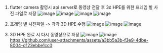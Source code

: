 1. flutter camera 촬영시 api server로 동영상 전달 후 3d HPE를 위한 프레임 별 사진 파일로 저장
![image](https://github.com/user-attachments/assets/5b145083-d0fe-4449-ad02-c2552ff4a047)
![image](https://github.com/user-attachments/assets/ce8b26c1-3ab2-4907-98f6-a47eb3ce5ecf)
![image](https://github.com/user-attachments/assets/71569227-6553-490d-a4a6-95b054752ec5)
![image](https://github.com/user-attachments/assets/13a61f68-0280-4a4b-a890-26536d5ebb1a)

2. 프레임 별 사진파일 -> 각각 3D HPE 수행
![image](https://github.com/user-attachments/assets/0d571d46-8907-4b26-88d4-c137d93724e0)
![image](https://github.com/user-attachments/assets/815afdea-27a0-41ad-9b86-89232760dce6)
![image](https://github.com/user-attachments/assets/adfcc176-ed2c-4882-8ae7-76f1438b9d88)

3. 3D HPE 완료 시 다시 동영상으로 저장
![image](https://github.com/user-attachments/assets/bdd0e76e-f8df-4c68-9b86-be7ca6f1b2db)
![image](https://github.com/user-attachments/assets/a413fe61-192b-4c64-99af-141e157b722c)
https://github.com/user-attachments/assets/a3bb5a3b-f3e9-4dbe-8004-d123ebbe1cc0


